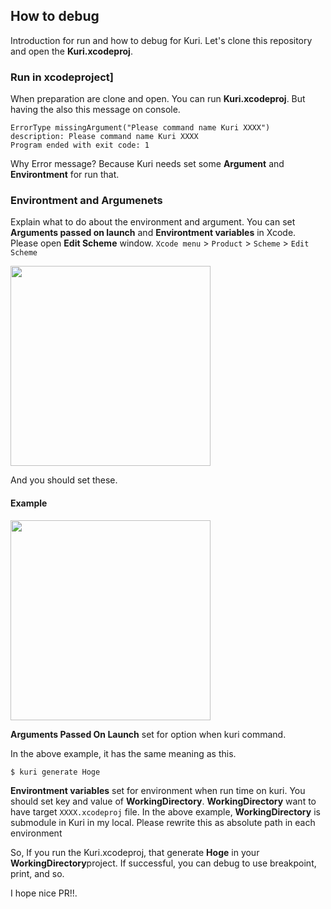 

## How to debug

Introduction for run and how to debug for Kuri.
Let's clone this repository and open the **Kuri.xcodeproj**.

### Run in xcodeproject]

When preparation are clone and open.
You can run **Kuri.xcodeproj**. 
But having the also this message on console.

```
ErrorType missingArgument("Please command name Kuri XXXX") description: Please command name Kuri XXXX
Program ended with exit code: 1
```

Why Error message?
Because Kuri needs set some **Argument** and **Environtment** for run that.


### Environtment and Argumenets

Explain what to do about the environment and argument.
You can set **Arguments passed on launch** and **Environtment variables** in Xcode.
Please open **Edit Scheme** window.
`Xcode menu` > `Product` > `Scheme` > `Edit Scheme`

<img width="320px" src="https://cloud.githubusercontent.com/assets/10897361/24594231/faea3e0c-1865-11e7-9ab5-39da7007dcba.png" />

And you should set these.

#### Example

<img width="320px" src="https://cloud.githubusercontent.com/assets/10897361/24593962/39d16530-1863-11e7-9db7-fe573f21bc74.png" />

**Arguments Passed On Launch** set for option when kuri command.  

In the above example, it has the same meaning as this.

```
$ kuri generate Hoge
```

**Environtment variables** set for environment when run time on kuri.
You should set key and value of **WorkingDirectory**.
**WorkingDirectory** want to have target `XXXX.xcodeproj` file.
In the above example, **WorkingDirectory** is submodule in Kuri in my local.
Please rewrite this as absolute path in each environment

So, If you run the Kuri.xcodeproj, that generate **Hoge** in your **WorkingDirectory**project.
If successful, you can debug to use breakpoint, print, and so.

I hope nice PR!!.


